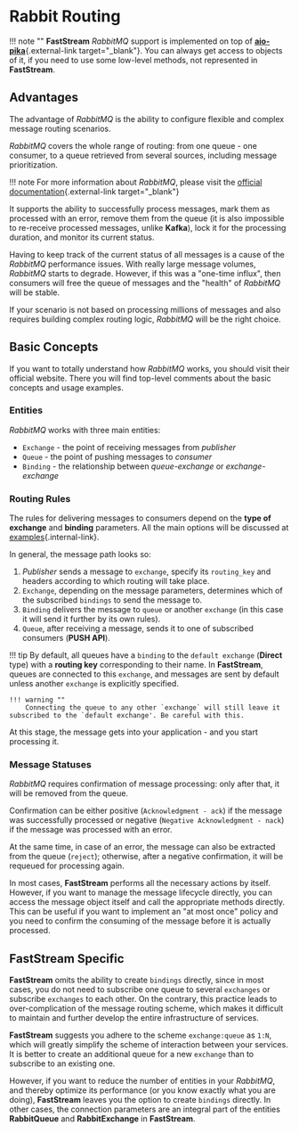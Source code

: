 # Rabbit Routing

!!! note ""
      **FastStream** *RabbitMQ* support is implemented on top of [**aio-pika**](https://aio-pika.readthedocs.io/en/latest/){.external-link target="_blank"}. You can always get access to objects of it, if you need to use some low-level methods, not represented in **FastStream**.

## Advantages

The advantage of *RabbitMQ* is the ability to configure flexible and complex message routing scenarios.

*RabbitMQ* covers the whole range of routing: from one queue - one consumer, to a queue retrieved from several sources, including message prioritization.

!!! note
      For more information about *RabbitMQ*, please visit the [official documentation](https://www.rabbitmq.com/tutorials/amqp-concepts.html){.external-link target="_blank"}

It supports the ability to successfully process messages, mark them as processed with an error, remove them from the queue (it is also impossible to re-receive processed messages, unlike **Kafka**), lock it for the processing duration, and monitor its current status.

Having to keep track of the current status of all messages is a cause of the *RabbitMQ* performance issues. With really large message volumes, *RabbitMQ* starts to degrade. However, if this was a "one-time influx", then consumers will free the queue of messages and the "health" of *RabbitMQ* will be stable.

If your scenario is not based on processing millions of messages and also requires building complex routing logic, *RabbitMQ* will be the right choice.

## Basic Concepts

If you want to totally understand how *RabbitMQ* works, you should visit their official website. There you will find top-level comments about the basic concepts and usage examples.

### Entities

*RabbitMQ* works with three main entities:

* `Exchange` - the point of receiving messages from *publisher*
* `Queue` - the point of pushing messages to *consumer*
* `Binding` - the relationship between *queue-exchange* or *exchange-exchange*

### Routing Rules

The rules for delivering messages to consumers depend on the **type of exchange** and **binding** parameters. All the main options will be discussed at [examples](examples/direct.md){.internal-link}.

In general, the message path looks so:

1. *Publisher* sends a message to `exchange`, specify its `routing_key` and headers according to which routing will take place.
2. `Exchange`, depending on the message parameters, determines which of the subscribed `bindings` to send the message to.
3. `Binding` delivers the message to `queue` or another `exchange` (in this case it will send it further by its own rules).
4. `Queue`, after receiving a message, sends it to one of subscribed consumers (**PUSH API**).

!!! tip
    By default, all queues have a `binding` to the `default exchange` (**Direct** type) with a **routing key** corresponding to their name.
    In **FastStream**, queues are connected to this `exchange`, and messages are sent by default unless another `exchange` is explicitly specified.

    !!! warning ""
        Connecting the queue to any other `exchange` will still leave it subscribed to the `default exchange'. Be careful with this.

At this stage, the message gets into your application - and you start processing it.

### Message Statuses

*RabbitMQ* requires confirmation of message processing: only after that, it will be removed from the queue.

Confirmation can be either positive (`Acknowledgment - ack`) if the message was successfully processed or negative (`Negative Acknowledgment - nack`) if the message was processed with an error.

At the same time, in case of an error, the message can also be extracted from the queue (`reject`); otherwise, after a negative confirmation, it will be requeued for processing again.

In most cases, **FastStream** performs all the necessary actions by itself. However, if you want to manage the message lifecycle directly, you can access the message object itself and call the appropriate methods directly. This can be useful if you want to implement an "at most once" policy and you need to confirm the consuming of the message before it is actually processed.

## **FastStream** Specific

**FastStream** omits the ability to create `bindings` directly, since in most cases, you do not need to subscribe one queue to several `exchanges` or subscribe `exchanges` to each other. On the contrary, this practice leads to over-complication of the message routing scheme, which makes it difficult to maintain and further develop the entire infrastructure of services.

**FastStream** suggests you adhere to the scheme `exchange:queue` as `1:N`, which will greatly simplify the scheme of interaction between your services. It is better to create an additional queue for a new `exchange` than to subscribe to an existing one.

However, if you want to reduce the number of entities in your *RabbitMQ*, and thereby optimize its performance (or you know exactly what you are doing), **FastStream** leaves you the option to create `bindings` directly. In other cases, the connection parameters are an integral part of the entities **RabbitQueue** and **RabbitExchange** in **FastStream**.
